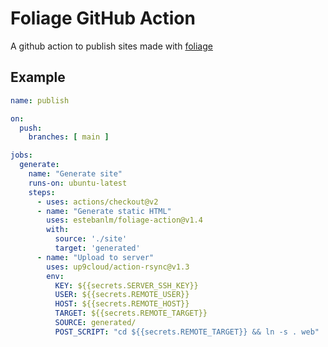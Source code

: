 # Foliage GitHub Action
A github action to publish sites made with [foliage](https://github.com/noha/Foliage)


## Example

```yaml
name: publish

on:
  push:
    branches: [ main ]

jobs:
  generate: 
    name: "Generate site"
    runs-on: ubuntu-latest
    steps: 
      - uses: actions/checkout@v2
      - name: "Generate static HTML"
        uses: estebanlm/foliage-action@v1.4
        with:
          source: './site'
          target: 'generated'
      - name: "Upload to server"
        uses: up9cloud/action-rsync@v1.3
        env:
          KEY: ${{secrets.SERVER_SSH_KEY}}
          USER: ${{secrets.REMOTE_USER}}
          HOST: ${{secrets.REMOTE_HOST}}
          TARGET: ${{secrets.REMOTE_TARGET}}
          SOURCE: generated/
          POST_SCRIPT: "cd ${{secrets.REMOTE_TARGET}} && ln -s . web"
```
